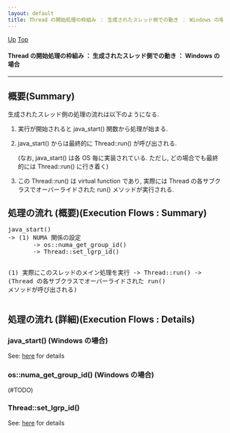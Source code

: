 ```yaml
---
layout: default
title: Thread の開始処理の枠組み ： 生成されたスレッド側での動き ： Windows の場合
---
```

[Up](no3059-9C.html) [Top](../index.html)

#### Thread の開始処理の枠組み ： 生成されたスレッド側での動き ： Windows の場合

--- 
## 概要(Summary)
生成されたスレッド側の処理の流れは以下のようになる.

1. 実行が開始されると java_start() 関数から処理が始まる.

2. java_start() からは最終的に Thread::run() が呼び出される.
   
   (なお, java_start() は各 OS 毎に実装されている.
   ただし, どの場合でも最終的には Thread::run() に行き着く)

3. この Thread::run() は virtual function であり, 
   実際には Thread の各サブクラスでオーバーライドされた run() メソッドが実行される.

## 処理の流れ (概要)(Execution Flows : Summary)
<div class="flow-abst"><pre>
java_start()
-&gt; (1) NUMA 関係の設定
       -&gt; os::numa_get_group_id()
       -&gt; Thread::set_lgrp_id()

   (1) 実際にこのスレッドのメイン処理を実行
       -&gt; Thread::run()
          -&gt; (Thread の各サブクラスでオーバーライドされた run() メソッドが呼び出される)
</pre></div>


## 処理の流れ (詳細)(Execution Flows : Details)
### java_start() (Windows の場合)
See: [here](no3059xeg.html) for details
### os::numa_get_group_id()  (Windows の場合)
(#TODO)

### Thread::set_lgrp_id()
See: [here](no3059-hy.html) for details







